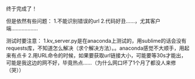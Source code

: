 终于完成了！

但是依然有些问题：
1.不能识别错误的url
2.代码好丑……，尤其客户端………………

测试时要注意：
1.kv_server.py是在anaconda上测试的，用sublime的话会没有requests库，不知道怎么解决（求个解决方法）。。anaconda感觉不大顺手，用起来有点卡
2.用URL命令的时候，如果要获取url链接大小，可能要等30s才能出，可能是我这边的网不好，毕竟热点……（为什么网口坏了1个月了都没人来修（哭））
